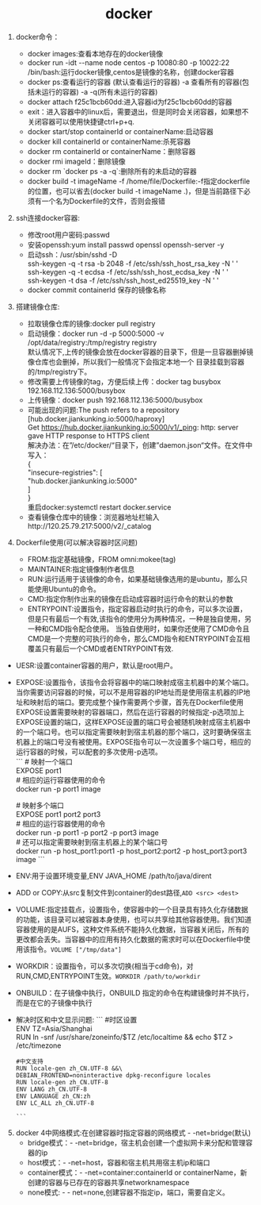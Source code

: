# <center> docker</center>
1. docker命令：	
    - docker images:查看本地存在的docker镜像
    - docker run -idt --name node centos  -p 10080:80 -p 10022:22 /bin/bash:运行docker镜像,centos是镜像的名称，创建docker容器
    - docker ps:查看运行的容器 (默认查看运行的容器) -a 查看所有的容器(包括未运行的容器) -a -q(所有未运行的容器)
    - docker attach f25c1bcb60dd:进入容器id为f25c1bcb60dd的容器
    - exit：进入容器中的linux后，需要退出，但是同时会关闭容器，如果想不关闭容器可以使用快捷键ctrl+p+q.  
    - docker start/stop containerId or containerName:启动容器
    - docker kill  containerId or containerName:杀死容器
    - docker rm containerId or containerName：删除容器
    - docker rmi imageId：删除镜像
    - docker rm \`docker ps -a -q\`:删除所有的未启动的容器
    - docker build -t imageName -f  /home/file/Dockerfile:-f指定dockerfile的位置，也可以省去(docker build -t imageName .)，但是当前路径下必须有一个名为Dockerfile的文件，否则会报错
2. ssh连接docker容器:  
	- 修改root用户密码:passwd
	- 安装openssh:yum install passwd openssl openssh-server -y
    - 启动ssh：/usr/sbin/sshd -D   
    	ssh-keygen -q -t rsa -b 2048 -f /etc/ssh/ssh_host_rsa_key -N ' '   
        ssh-keygen -q -t ecdsa -f /etc/ssh/ssh_host_ecdsa_key -N ' '		
        ssh-keygen -t dsa -f /etc/ssh/ssh_host_ed25519_key  -N ' '
    - docker commit containerId 保存的镜像名称
3. 搭建镜像仓库:
	- 拉取镜像仓库的镜像:docker pull registry
	- 启动镜像：docker run -d -p 5000:5000 -v /opt/data/registry:/tmp/registry registry  
		默认情况下,上传的镜像会放在docker容器的目录下，但是一旦容器删掉镜像仓库也会删掉，所以我们一般情况下会指定本地一个		目录挂载到容器的/tmp/registry下。
    - 修改需要上传镜像的tag，方便后续上传：docker tag busybox 192.168.112.136:5000/busybox
    - 上传镜像：docker push 192.168.112.136:5000/busybox
    - 可能出现的问题:The push refers to a repository [hub.docker.jiankunking.io:5000/haproxy]   
		Get https://hub.docker.jiankunking.io:5000/v1/_ping: http: server gave HTTP response to HTTPS client    
        解决办法：在”/etc/docker/“目录下，创建”daemon.json“文件。在文件中写入：   
        {   
   			 "insecure-registries": [   
        		"hub.docker.jiankunking.io:5000"   
    		]   
		}  
        重启docker:systemctl restart docker.service
    - 查看镜像仓库中的镜像：浏览器地址栏输入http://120.25.79.217:5000/v2/_catalog   

4.  Dockerfile使用(可以解决容器时区问题)
	- FROM:指定基础镜像，FROM omni:mokee(tag)
	- MAINTAINER:指定镜像制作者信息
	- RUN:运行适用于该镜像的命令，如果基础镜像选用的是ubuntu，那么只能使用Ubuntu的命令。
	- CMD:指定你制作出来的镜像在启动成容器时运行命令的默认的参数
	- ENTRYPOINT:设置指令，指定容器启动时执行的命令，可以多次设置，但是只有最后一个有效,该指令的使用分为两种情况，一种是独自使用，另一种和CMD指令配合使用。
当独自使用时，如果你还使用了CMD命令且CMD是一个完整的可执行的命令，那么CMD指令和ENTRYPOINT会互相覆盖只有最后一个CMD或者ENTRYPOINT有效.   
   - UESR:设置container容器的用户，默认是root用户。
   - EXPOSE:设置指令，该指令会将容器中的端口映射成宿主机器中的某个端口。当你需要访问容器的时候，可以不是用容器的IP地址而是使用宿主机器的IP地址和映射后的端口。要完成整个操作需要两个步骤，首先在Dockerfile使用EXPOSE设置需要映射的容器端口，然后在运行容器的时候指定-p选项加上EXPOSE设置的端口，这样EXPOSE设置的端口号会被随机映射成宿主机器中的一个端口号。也可以指定需要映射到宿主机器的那个端口，这时要确保宿主机器上的端口号没有被使用。EXPOSE指令可以一次设置多个端口号，相应的运行容器的时候，可以配套的多次使用-p选项。   
    ```
        \# 映射一个端口  
        EXPOSE port1  
        \# 相应的运行容器使用的命令  
        docker run -p port1 image  

        \# 映射多个端口  
        EXPOSE port1 port2 port3  
        \# 相应的运行容器使用的命令  
        docker run -p port1 -p port2 -p port3 image  
        \# 还可以指定需要映射到宿主机器上的某个端口号  
        docker run -p host_port1:port1 -p host_port2:port2 -p host_port3:port3 image
    ```
  - ENV:用于设置环境变量,ENV JAVA_HOME /path/to/java/dirent
  - ADD or COPY:从src复制文件到container的dest路径,`ADD <src> <dest>`
  - VOLUME:指定挂载点，设置指令，使容器中的一个目录具有持久化存储数据的功能，该目录可以被容器本身使用，也可以共享给其他容器使用。我们知道容器使用的是AUFS，这种文件系统不能持久化数据，当容器关闭后，所有的更改都会丢失。当容器中的应用有持久化数据的需求时可以在Dockerfile中使用该指令。`VOLUME ["/tmp/data"] `
  - WORKDIR：设置指令，可以多次切换(相当于cd命令)，对RUN,CMD,ENTRYPOINT生效。`WORKDIR /path/to/workdir`
  - ONBUILD：在子镜像中执行，ONBUILD 指定的命令在构建镜像时并不执行，而是在它的子镜像中执行  
  - 解决时区和中文显示问题:
         ```
        #时区设置   
        ENV TZ=Asia/Shanghai    
        RUN ln -snf /usr/share/zoneinfo/$TZ /etc/localtime && echo $TZ > /etc/timezone    

        #中文支持   
        RUN locale-gen zh_CN.UTF-8 &&\  
        DEBIAN_FRONTEND=noninteractive dpkg-reconfigure locales   
        RUN locale-gen zh_CN.UTF-8  
        ENV LANG zh_CN.UTF-8  
        ENV LANGUAGE zh_CN:zh  
        ENV LC_ALL zh_CN.UTF-8   
            
        ```
  
5. docker 4中网络模式:在创建容器时指定容器的网络模式 - -net=bridge(默认)
    -  bridge模式：- -net=bridge，宿主机会创建一个虚拟网卡来分配和管理容器的ip
    -  host模式：- -net=host，容器和宿主机共用宿主机ip和端口
    -  container模式：- -net=container:containerId or containerName，新创建的容器与已存在的容器共享networknamespace
    -  none模式: - - net=none,创建容器不指定ip，端口，需要自定义。